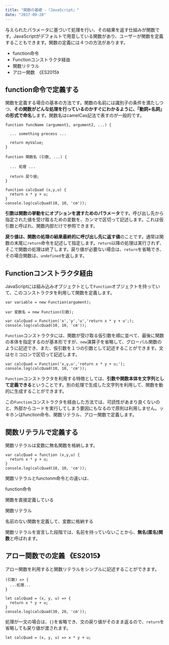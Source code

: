 ```yaml
---
title: "関数の基礎 -『JavaScript』"
date: "2017-09-28"
---
```


与えられたパラメータに基づいて処理を行い、その結果を返す仕組みが関数です。JavaScriptがデフォルトで用意している関数があり、ユーザーが関数を定義することもできます。関数の定義には４つの方法があります。

- function命令
- Functionコンストラクタ経由
- 関数リテラル
- アロー関数　《ES2015》

## function命令で定義する

関数を定義する場合の基本の方法です。関数の名前には識別子の条件を満たしつつ、**その関数がどんな処理を行っているのかすぐにわかるように、「動詞+名詞」の形式で命名**します。関数名はcamelCas記法で表すのが一般的です。

```
function funcName (argument1, argument2, ...) {

  ... something precess ...

  return myValue;
}

function 関数名 (引数, ...) {

  ... 処理 ...

  return 戻り値;
}

function calcQuad (x,y,u) {
  return x * y + u;
}
console.log(calcQuad(10, 10, 'cm'));

```

**引数は関数の挙動をにオプションを渡すためのパラメータ**です。呼び出し先から指定された値を受け取るための変数を、カンマで区切って記述します。これは仮引数と呼ばれ、関数内部だけで参照できます。

**戻り値は、関数の処理の結果最終的に呼び出し先に返す値**のことです。通常は関数の末尾に`return`命令を記述して指定します。`return`以降の処理は実行されず、そこで関数の処理は終了します。戻り値が必要ない場合は、`return`を省略でき、その場合関数は、`undefined`を返します。

## Functionコンストラクタ経由

JavaScriptには組み込みオブジェクトとして`Function`オブジェクトを持っていて、このコンストラクタを利用して関数を定義します。

```
var variable = new Function(argument);

var 変数名 = new Function(引数);

var calcQuad = Function('x','y','u','return x * y + u';);
console.log(calcQuad(10, 10, 'cm'));

```

`Function`コンストラクタには、関数が受け取る仮引数を順に並べて、最後に関数の本体を指定するのが基本形ですが、`new`演算子を省略して、グローバル関数のように記述でき、また、仮引数を１つの引数として記述することができます。文はセミコロンで区切って記述します。

```
var calcQuad = Function('x,y,u','return x * y + u;');
console.log(calcQuad(10, 10, 'cm'));

```

`Function`コンストラクタを利用する特徴としては、**引数や関数本体を文字列として定義できる**ということです。別の処理で生成した文字列を利用して、関数を動的に生成することができます。

この`Function`コンストラクタを経由した方法では、可読性があまり良くないのと、外部からコードを実行してしまう要因にもなるので原則は利用しません。ッキホンはfunction命令、関数リテラル、アロー関数で定義します。

## 関数リテラルで定義する

関数リテラルは変数に無名関数を格納します。

```
var calcQuad = function (x,y,u) {
  return x * y + u;
}
console.log(calcQuad(10, 10, 'cm'));

```

関数リテラルとfunctonm命令との違いは、

function命令

関数を直接定義している

関数リテラル

名前のない関数を定義して、変数に格納する

関数リテラルを宣言した段階では、名前を持っていないことから、**無名(匿名)関数**と呼ばれます。

## アロー関数での定義 《ES2015》

アロー関数を利用すると関数リテラルをシンプルに記述することができます。

```
(引数) => {
  ...処理...
}

let calcQuad = (x, y, u) => {
  return x * y + u;
}
console.log(calcQuad(30, 20, 'cm'));

```

処理が一文の場合は、`{}`を省略でき、文の戻り値がそのまま返るので、`return`を省略しても戻り値が渡されます。

```
let calcQuad = (x, y, u) => x * y + u;

```
